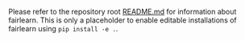 Please refer to the repository root [README.md](../../README.md) for information about fairlearn. This is only a placeholder to enable editable installations of fairlearn using `pip install -e .`.